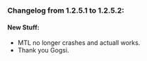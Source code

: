 ### Changelog from 1.2.5.1 to 1.2.5.2:


#### New Stuff:
* MTL no longer crashes and actuall works.
* Thank you Gogsi.
